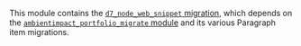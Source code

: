 This module contains the [```d7_node_web_snippet```
migration](config/install/migrate_plus.migration.d7_node_web_snippet.yml), which
depends on the [```ambientimpact_portfolio_migrate```
module](../../ambientimpact_portfolio/ambientimpact_portfolio_migrate) and its
various Paragraph item migrations.
